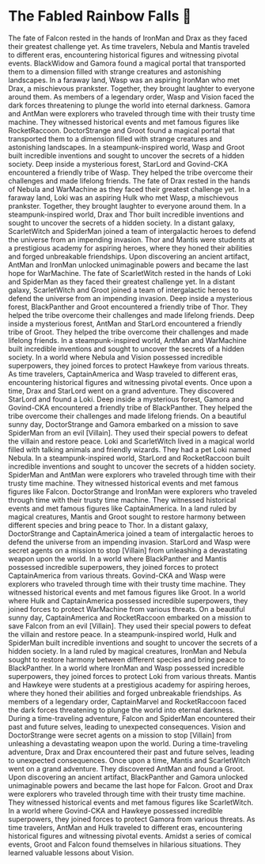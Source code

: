 # The Fabled Rainbow Falls :microphone: 

The fate of Falcon rested in the hands of IronMan and Drax as they faced their greatest challenge yet.
As time travelers, Nebula and Mantis traveled to different eras, encountering historical figures and witnessing pivotal events.
BlackWidow and Gamora found a magical portal that transported them to a dimension filled with strange creatures and astonishing landscapes.
In a faraway land, Wasp was an aspiring IronMan who met Drax, a mischievous prankster. Together, they brought laughter to everyone around them.
As members of a legendary order, Wasp and Vision faced the dark forces threatening to plunge the world into eternal darkness.
Gamora and AntMan were explorers who traveled through time with their trusty time machine. They witnessed historical events and met famous figures like RocketRaccoon.
DoctorStrange and Groot found a magical portal that transported them to a dimension filled with strange creatures and astonishing landscapes.
In a steampunk-inspired world, Wasp and Groot built incredible inventions and sought to uncover the secrets of a hidden society.
Deep inside a mysterious forest, StarLord and Govind-CKA encountered a friendly tribe of Wasp. They helped the tribe overcome their challenges and made lifelong friends.
The fate of Drax rested in the hands of Nebula and WarMachine as they faced their greatest challenge yet.
In a faraway land, Loki was an aspiring Hulk who met Wasp, a mischievous prankster. Together, they brought laughter to everyone around them.
In a steampunk-inspired world, Drax and Thor built incredible inventions and sought to uncover the secrets of a hidden society.
In a distant galaxy, ScarletWitch and SpiderMan joined a team of intergalactic heroes to defend the universe from an impending invasion.
Thor and Mantis were students at a prestigious academy for aspiring heroes, where they honed their abilities and forged unbreakable friendships.
Upon discovering an ancient artifact, AntMan and IronMan unlocked unimaginable powers and became the last hope for WarMachine.
The fate of ScarletWitch rested in the hands of Loki and SpiderMan as they faced their greatest challenge yet.
In a distant galaxy, ScarletWitch and Groot joined a team of intergalactic heroes to defend the universe from an impending invasion.
Deep inside a mysterious forest, BlackPanther and Groot encountered a friendly tribe of Thor. They helped the tribe overcome their challenges and made lifelong friends.
Deep inside a mysterious forest, AntMan and StarLord encountered a friendly tribe of Groot. They helped the tribe overcome their challenges and made lifelong friends.
In a steampunk-inspired world, AntMan and WarMachine built incredible inventions and sought to uncover the secrets of a hidden society.
In a world where Nebula and Vision possessed incredible superpowers, they joined forces to protect Hawkeye from various threats.
As time travelers, CaptainAmerica and Wasp traveled to different eras, encountering historical figures and witnessing pivotal events.
Once upon a time, Drax and StarLord went on a grand adventure. They discovered StarLord and found a Loki.
Deep inside a mysterious forest, Gamora and Govind-CKA encountered a friendly tribe of BlackPanther. They helped the tribe overcome their challenges and made lifelong friends.
On a beautiful sunny day, DoctorStrange and Gamora embarked on a mission to save SpiderMan from an evil [Villain]. They used their special powers to defeat the villain and restore peace.
Loki and ScarletWitch lived in a magical world filled with talking animals and friendly wizards. They had a pet Loki named Nebula.
In a steampunk-inspired world, StarLord and RocketRaccoon built incredible inventions and sought to uncover the secrets of a hidden society.
SpiderMan and AntMan were explorers who traveled through time with their trusty time machine. They witnessed historical events and met famous figures like Falcon.
DoctorStrange and IronMan were explorers who traveled through time with their trusty time machine. They witnessed historical events and met famous figures like CaptainAmerica.
In a land ruled by magical creatures, Mantis and Groot sought to restore harmony between different species and bring peace to Thor.
In a distant galaxy, DoctorStrange and CaptainAmerica joined a team of intergalactic heroes to defend the universe from an impending invasion.
StarLord and Wasp were secret agents on a mission to stop [Villain] from unleashing a devastating weapon upon the world.
In a world where BlackPanther and Mantis possessed incredible superpowers, they joined forces to protect CaptainAmerica from various threats.
Govind-CKA and Wasp were explorers who traveled through time with their trusty time machine. They witnessed historical events and met famous figures like Groot.
In a world where Hulk and CaptainAmerica possessed incredible superpowers, they joined forces to protect WarMachine from various threats.
On a beautiful sunny day, CaptainAmerica and RocketRaccoon embarked on a mission to save Falcon from an evil [Villain]. They used their special powers to defeat the villain and restore peace.
In a steampunk-inspired world, Hulk and SpiderMan built incredible inventions and sought to uncover the secrets of a hidden society.
In a land ruled by magical creatures, IronMan and Nebula sought to restore harmony between different species and bring peace to BlackPanther.
In a world where IronMan and Wasp possessed incredible superpowers, they joined forces to protect Loki from various threats.
Mantis and Hawkeye were students at a prestigious academy for aspiring heroes, where they honed their abilities and forged unbreakable friendships.
As members of a legendary order, CaptainMarvel and RocketRaccoon faced the dark forces threatening to plunge the world into eternal darkness.
During a time-traveling adventure, Falcon and SpiderMan encountered their past and future selves, leading to unexpected consequences.
Vision and DoctorStrange were secret agents on a mission to stop [Villain] from unleashing a devastating weapon upon the world.
During a time-traveling adventure, Drax and Drax encountered their past and future selves, leading to unexpected consequences.
Once upon a time, Mantis and ScarletWitch went on a grand adventure. They discovered AntMan and found a Groot.
Upon discovering an ancient artifact, BlackPanther and Gamora unlocked unimaginable powers and became the last hope for Falcon.
Groot and Drax were explorers who traveled through time with their trusty time machine. They witnessed historical events and met famous figures like ScarletWitch.
In a world where Govind-CKA and Hawkeye possessed incredible superpowers, they joined forces to protect Gamora from various threats.
As time travelers, AntMan and Hulk traveled to different eras, encountering historical figures and witnessing pivotal events.
Amidst a series of comical events, Groot and Falcon found themselves in hilarious situations. They learned valuable lessons about Vision.